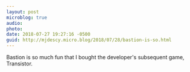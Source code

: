```yaml
---
layout: post
microblog: true
audio: 
photo: 
date: 2018-07-27 19:27:16 -0500
guid: http://mjdescy.micro.blog/2018/07/28/bastion-is-so.html
---
```

Bastion is so much fun that I bought the developer's subsequent game, Transistor.

